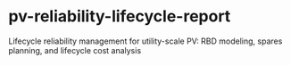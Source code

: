 # pv-reliability-lifecycle-report
Lifecycle reliability management for utility-scale PV: RBD modeling, spares planning, and lifecycle cost analysis
